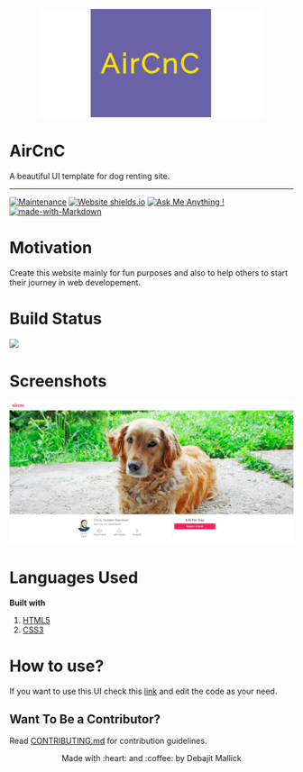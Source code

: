 <p align="center">
  <img style="border-width: 0" src="assets/logo.png">
</p>

# AirCnC

A beautiful UI template for dog renting site.

---

[![Maintenance](https://img.shields.io/badge/Maintained%3F-yes-green.svg)](https://github.com/debajit13/AirCnC/graphs/commit-activity) [![Website shields.io](https://img.shields.io/website-up-down-green-red/http/shields.io.svg)](https://debajit13.github.io/AirCnC/) [![Ask Me Anything !](https://img.shields.io/badge/Ask%20me-anything-1abc9c.svg)](https://github.com/debajit13/AirCnC/issues) [![made-with-Markdown](https://img.shields.io/badge/Made%20with-Markdown-1f425f.svg)](http://commonmark.org)

# Motivation

Create this website mainly for fun purposes and also to help others to start their journey in web developement.

# Build Status

<img src="https://img.shields.io/badge/github-success-green">

# Screenshots

<img src="assets/screenshot.png">

# Languages Used

**Built with**

1. [HTML5](https://developer.mozilla.org/en-US/docs/Web/HTML)
1. [CSS3](https://developer.mozilla.org/en-US/docs/Web/css)

# How to use?

If you want to use this UI check this [link](https://debajit13.github.io/AirCnC/) and edit the code as your need.

## Want To Be a Contributor?

Read [CONTRIBUTING.md](./CONTRIBUTING.md) for contribution guidelines.

<p align="center">Made with :heart: and :coffee: by Debajit Mallick</p>

